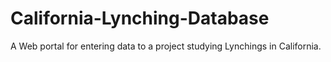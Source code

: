 # California-Lynching-Database
A Web portal for entering data to a project studying Lynchings in California.

